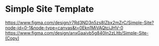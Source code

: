 # Simple Site Template

https://www.figma.com/design/r7Rd3ND3n5zs8IZbx2mZrC/Simple-Site?node-id=0-1&node-type=canvas&t=0Ekn1MiVAQtciJHV-0
https://www.figma.com/design/anxGaaivb5g840ln2zLltb/Simple-Site-(Copy)
